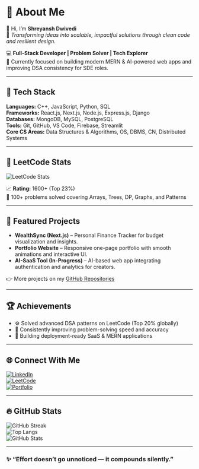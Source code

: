 # 💫 About Me
👋 Hi, I’m **Shreyansh Dwivedi**  
🚀 *Transforming ideas into scalable, impactful solutions through clean code and resilient design.*

💻 **Full-Stack Developer | Problem Solver | Tech Explorer**  
🎯 Currently focused on building modern MERN & AI-powered web apps and improving DSA consistency for SDE roles.

---

## 🧠 Tech Stack
**Languages:** C++, JavaScript, Python, SQL  
**Frameworks:** React.js, Next.js, Node.js, Express.js, Django  
**Databases:** MongoDB, MySQL, PostgreSQL  
**Tools:** Git, GitHub, VS Code, Firebase, Streamlit  
**Core CS Areas:** Data Structures & Algorithms, OS, DBMS, CN, Distributed Systems  

---

## 🧩 LeetCode Stats
![LeetCode Stats](https://leetcard.jacoblin.cool/Shreyansh_08?ext=contest&theme=dark&font=Baloo%202)

📈 **Rating:** 1600+ (Top 23%)  
🧮 100+ problems solved covering Arrays, Trees, DP, Graphs, and Patterns  

---

## 💼 Featured Projects
- **WealthSync (Next.js)** – Personal Finance Tracker for budget visualization and insights.  
- **Portfolio Website** – Responsive one-page portfolio with smooth animations and interactive UI.  
- **AI-SaaS Tool (In-Progress)** – AI-based web app integrating authentication and analytics for creators.  

👉 More projects on my [GitHub Repositories](https://github.com/ShreyanshDwivedi08)

---

## 🏆 Achievements
- ⚙️ Solved advanced DSA patterns on LeetCode (Top 20% globally)  
- 🧠 Consistently improving problem-solving speed and accuracy  
- 🎯 Building deployment-ready SaaS & MERN applications  

---

## 🌐 Connect With Me
[![LinkedIn](https://img.shields.io/badge/LinkedIn-blue?logo=linkedin&logoColor=white)](https://www.linkedin.com/in/shreyansh-dwivedi-53b499261/)  
[![LeetCode](https://img.shields.io/badge/LeetCode-orange?logo=leetcode&logoColor=white)](https://leetcode.com/u/Shreyansh_08/)  
[![Portfolio](https://img.shields.io/badge/Portfolio-black?logo=vercel&logoColor=white)](https://yourportfolio.vercel.app)  

---

## 🔥 GitHub Stats
![GitHub Streak](https://streak-stats.demolab.com/?user=ShreyanshDwivedi08&theme=tokyonight)  
![Top Langs](https://github-readme-stats.vercel.app/api/top-langs/?username=ShreyanshDwivedi08&layout=compact&theme=tokyonight)  
![GitHub Stats](https://github-readme-stats.vercel.app/api?username=ShreyanshDwivedi08&show_icons=true&theme=tokyonight)

---

### ✨ “Effort doesn’t go unnoticed — it compounds silently.”
